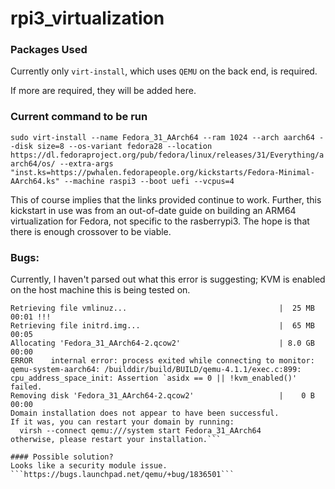 # rpi3_virtualization

### Packages Used
Currently only ```virt-install```, which uses ```QEMU``` on the back end, is required.

If more are required, they will be added here.
### Current command to be run
```sudo virt-install --name Fedora_31_AArch64 --ram 1024 --arch aarch64 --disk size=8 --os-variant fedora28 --location https://dl.fedoraproject.org/pub/fedora/linux/releases/31/Everything/aarch64/os/ --extra-args "inst.ks=https://pwhalen.fedorapeople.org/kickstarts/Fedora-Minimal-AArch64.ks" --machine raspi3 --boot uefi --vcpus=4```

This of course implies that the links provided continue to work. Further, this kickstart in use was from an out-of-date guide on building an ARM64 virtualization for Fedora, not specific to the rasberrypi3. The hope is that there is enough crossover to be viable.

### Bugs:

Currently, I haven't parsed out what this error is suggesting; KVM is enabled on the host machine this is being tested on.

```Starting install...
Retrieving file vmlinuz...                                  |  25 MB  00:01 !!! 
Retrieving file initrd.img...                               |  65 MB  00:05     
Allocating 'Fedora_31_AArch64-2.qcow2'                      | 8.0 GB  00:00     
ERROR    internal error: process exited while connecting to monitor: qemu-system-aarch64: /builddir/build/BUILD/qemu-4.1.1/exec.c:899: cpu_address_space_init: Assertion `asidx == 0 || !kvm_enabled()' failed.
Removing disk 'Fedora_31_AArch64-2.qcow2'                   |    0 B  00:00     
Domain installation does not appear to have been successful.
If it was, you can restart your domain by running:
  virsh --connect qemu:///system start Fedora_31_AArch64
otherwise, please restart your installation.```
 
#### Possible solution?
Looks like a security module issue.
```https://bugs.launchpad.net/qemu/+bug/1836501```
